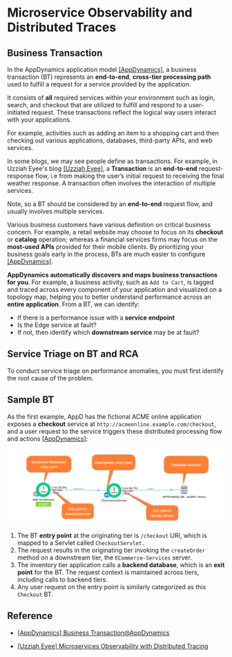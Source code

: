 
# Microservice Observability and Distributed Traces 


## Business Transaction 

In the AppDynamics application model [[AppDynamics]][Business Transaction@AppDynamics], a business transaction (BT) represents an **end-to-end**, **cross-tier processing path** used to fulfill a request for a service provided by the application. 

It consists of **all** required services within your environment such as login, search, and checkout that are utilized to fulfill and respond to a user-initiated request. These transactions reflect the logical way users interact with your applications. 

For example, activities such as adding an item to a shopping cart and then checking out various applications, databases, third-party APIs, and web services.

In some blogs, we may see people define as transactions. For example, in Uzziah Eyee's blog [[Uzziah Eyee]][Microservices Observability with Distributed Tracing], a **Transaction** is an **end-to-end** request-response flow, i.e from making the user’s initial request to receiving the final weather response. A transaction often involves the interaction of multiple services.

Note, so a BT should be considered by an **end-to-end** request flow, and usually involves multiple services.


Various business customers have various definition on critical business concern. For example, a retail website may choose to focus on its **checkout** or **catalog** operation; whereas a financial services firms may focus on the **most-used APIs** provided for their mobile clients. By prioritizing your business goals early in the process, BTs are much easier to configure [[AppDynamics]][Business Transaction@AppDynamics].


**AppDynamics automatically discovers and maps business transactions for you**. For example, a business activity, such as `Add to Cart`, is tagged and traced across every component of your application and visualized on a topology map, helping you to better understand performance across an **entire application**. From a BT, we can identify:
* If there is a performance issue with a **service endpoint**
* Is the Edge service at fault? 
* If not, then identify which **downstream service** may be at fault?



## Service Triage on BT and RCA

To conduct service triage on performance anomalies, you must first identify the root cause of the problem. 


## Sample BT


As the first example, AppD has the fictional ACME online application exposes a **checkout** service at `http://acmeonline.example.com/checkout`, and a user request to the service triggers these distributed processing flow and actions [[AppDynamics]][Business Transaction@AppDynamics]:

![](images/bt_processflow.png)

1. The BT **entry point** at the originating tier is `/checkout` URI, which is mapped to a Servlet called `CheckoutServlet.`
2. The request results in the originating tier invoking the `createOrder` method on a downstream tier, the `ECommerce-Services` server.
3. The inventory tier application calls a **backend database**, which is an **exit point** for the BT. The request context is maintained across tiers, including calls to backend tiers.
4. Any user request on the entry point is similarly categorized as this `Checkout` BT. 






## Reference

* [Business Transaction@AppDynamics]: https://docs.appdynamics.com/appd/22.x/22.3/en/application-monitoring/business-transactions
[[AppDynamics] Business Transaction@AppDynamics](https://docs.appdynamics.com/appd/22.x/22.3/en/application-monitoring/business-transactions)

* [Microservices Observability with Distributed Tracing]: https://medium.com/swlh/microservices-observability-with-distributed-tracing-32ae467bb72a
[[Uzziah Eyee] Microservices Observability with Distributed Tracing](https://medium.com/swlh/microservices-observability-with-distributed-tracing-32ae467bb72a)


